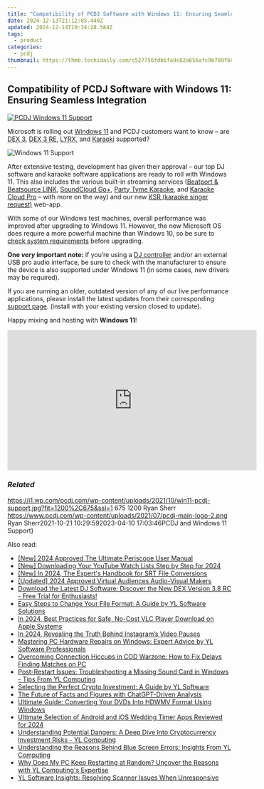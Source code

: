 ```yaml
---
title: "Compatibility of PCDJ Software with Windows 11: Ensuring Seamless Integration"
date: 2024-12-13T21:12:05.440Z
updated: 2024-12-14T19:34:28.584Z
tags:
  - product
categories:
  - pcdj
thumbnail: https://thmb.techidaily.com/c527756fdb5fa9c82a656afc9b789f6847f6b6b88be65833f54434dedbeaa5af.jpg
---
```


## Compatibility of PCDJ Software with Windows 11: Ensuring Seamless Integration

[![PCDJ Windows 11 Support](https://i1.wp.com/pcdj.com/wp-content/uploads/2021/10/win11-pcdj-support.jpg?resize=845%2C321&ssl=1)](https://i1.wp.com/pcdj.com/wp-content/uploads/2021/10/win11-pcdj-support.jpg?fit=1030%2C579&ssl=1 "PCDJ Windows 11 Support")

Microsoft is rolling out [Windows 11](https://blogs.windows.com/windowsexperience/2021/06/24/introducing-windows-11/) and PCDJ customers want to know – are [DEX 3](https://tools.techidaily.com/pcdj/products/), [DEX 3 RE](https://tools.techidaily.com/pcdj/products/), [LYRX](https://www.lyrxkaraoke.com), and [Karaoki](https://tools.techidaily.com/pcdj/products/) supported?

![Windows 11 Support](https://i2.wp.com/pcdj.com/wp-content/uploads/2021/10/Windows_11_logo.svg_.png?fit=300%2C55&ssl=1 "Windows 11 Support")

After extensive testing, development has given their approval – our top DJ software and karaoke software applications are ready to roll with Windows 11\. This also includes the various built-in streaming services ([Beatport & Beatsource LINK](https://tools.techidaily.com/pcdj/products/), [SoundCloud Go+](https://tools.techidaily.com/pcdj/products/), [Party Tyme Karaoke](https://tools.techidaily.com/pcdj/products/), and [Karaoke Cloud Pro](https://tools.techidaily.com/pcdj/products/) – with more on the way) and our new [KSR (karaoke singer request)](https://tools.techidaily.com/pcdj/products/) web-app.

With some of our Windows test machines, overall performance was improved after upgrading to Windows 11\. However, the new Microsoft OS does require a more powerful machine than Windows 10, so be sure to [check system requirements](https://www.microsoft.com/en-us/windows/windows-11-specifications) before upgrading.

**One _very_ important note:** if you’re using a [DJ controller](https://tools.techidaily.com/pcdj/products/) and/or an external USB pro audio interface, be sure to check with the manufacturer to ensure the device is also supported under Windows 11 (in some cases, new drivers may be required).

If you are running an older, outdated version of any of our live performance applications, please install the latest updates from their corresponding [support page](https://tools.techidaily.com/pcdj/products/). (install with your existing version closed to update).

Happy mixing and hosting with **Windows 11**!

<!-- affiliate ads begin -->
<iframe width="560" height="315" src="https://www.youtube.com/embed/zAzTErKy6h8?si=vi5z3M9_7fW6qiAJ" title="YouTube video player" frameborder="0" allow="accelerometer; autoplay; clipboard-write; encrypted-media; gyroscope; picture-in-picture; web-share" referrerpolicy="strict-origin-when-cross-origin" allowfullscreen></iframe>
<!-- affiliate ads end -->

### _Related_

https://i1.wp.com/pcdj.com/wp-content/uploads/2021/10/win11-pcdj-support.jpg?fit=1200%2C675&ssl=1 675 1200 Ryan Sherr https://www.pcdj.com/wp-content/uploads/2021/07/pcdj-main-logo-2.png Ryan Sherr2021-10-21 10:29:592023-04-10 17:03:46PCDJ and Windows 11 Support}

<ins class="adsbygoogle"
     style="display:block"
     data-ad-format="autorelaxed"
     data-ad-client="ca-pub-7571918770474297"
     data-ad-slot="1223367746"></ins>

<ins class="adsbygoogle"
     style="display:block"
     data-ad-client="ca-pub-7571918770474297"
     data-ad-slot="8358498916"
     data-ad-format="auto"
     data-full-width-responsive="true"></ins>

<span class="atpl-alsoreadstyle">Also read:</span>
<div><ul>
<li><a href="https://fox-glue.techidaily.com/new-2024-approved-the-ultimate-periscope-user-manual/"><u>[New] 2024 Approved The Ultimate Periscope User Manual</u></a></li>
<li><a href="https://youtube-webster.techidaily.com/ownloading-your-youtube-watch-lists-step-by-step-for-2024/"><u>[New] Downloading Your YouTube Watch Lists Step by Step for 2024</u></a></li>
<li><a href="https://fox-info.techidaily.com/new-in-2024-the-experts-handbook-for-srt-file-conversions/"><u>[New] In 2024, The Expert's Handbook for SRT File Conversions</u></a></li>
<li><a href="https://fox-direct.techidaily.com/updated-2024-approved-virtual-audiences-audio-visual-makers/"><u>[Updated] 2024 Approved Virtual Audiences Audio-Visual Makers</u></a></li>
<li><a href="https://win-cloud.techidaily.com/download-the-latest-dj-software-discover-the-new-dex-version-38-rc-free-trial-for-enthusiasts/"><u>Download the Latest DJ Software: Discover the New DEX Version 3.8 RC - Free Trial for Enthusiasts!</u></a></li>
<li><a href="https://win-cloud.techidaily.com/easy-steps-to-change-your-file-format-a-guide-by-yl-software-solutions/"><u>Easy Steps to Change Your File Format: A Guide by YL Software Solutions</u></a></li>
<li><a href="https://article-files.techidaily.com/in-2024-best-practices-for-safe-no-cost-vlc-player-download-on-apple-systems/"><u>In 2024, Best Practices for Safe, No-Cost VLC Player Download on Apple Systems</u></a></li>
<li><a href="https://extra-guidance.techidaily.com/in-2024-revealing-the-truth-behind-instagrams-video-pauses/"><u>In 2024, Revealing the Truth Behind Instagram’s Video Pauses</u></a></li>
<li><a href="https://win-cloud.techidaily.com/mastering-pc-hardware-repairs-on-windows-expert-advice-by-yl-software-professionals/"><u>Mastering PC Hardware Repairs on Windows: Expert Advice by YL Software Professionals</u></a></li>
<li><a href="https://win-able.techidaily.com/overcoming-connection-hiccups-in-cod-warzone-how-to-fix-delays-finding-matches-on-pc/"><u>Overcoming Connection Hiccups in COD Warzone: How to Fix Delays Finding Matches on PC</u></a></li>
<li><a href="https://win-cloud.techidaily.com/post-restart-issues-troubleshooting-a-missing-sound-card-in-windows-tips-from-yl-computing/"><u>Post-Restart Issues: Troubleshooting a Missing Sound Card in Windows - Tips From YL Computing</u></a></li>
<li><a href="https://win-cloud.techidaily.com/selecting-the-perfect-crypto-investment-a-guide-by-yl-software/"><u>Selecting the Perfect Crypto Investment: A Guide by YL Software</u></a></li>
<li><a href="https://tech-savvy.techidaily.com/the-future-of-facts-and-figures-with-chatgpt-driven-analysis/"><u>The Future of Facts and Figures with ChatGPT-Driven Analysis</u></a></li>
<li><a href="https://some-knowledge.techidaily.com/ultimate-guide-converting-your-dvds-into-hdwmv-format-using-windows/"><u>Ultimate Guide: Converting Your DVDs Into HDWMV Format Using Windows</u></a></li>
<li><a href="https://some-approaches.techidaily.com/ultimate-selection-of-android-and-ios-wedding-timer-apps-reviewed-for-2024/"><u>Ultimate Selection of Android and iOS Wedding Timer Apps Reviewed for 2024</u></a></li>
<li><a href="https://win-cloud.techidaily.com/understanding-potential-dangers-a-deep-dive-into-cryptocurrency-investment-risks-yl-computing/"><u>Understanding Potential Dangers: A Deep Dive Into Cryptocurrency Investment Risks - YL Computing</u></a></li>
<li><a href="https://win-cloud.techidaily.com/understanding-the-reasons-behind-blue-screen-errors-insights-from-yl-computing/"><u>Understanding the Reasons Behind Blue Screen Errors: Insights From YL Computing</u></a></li>
<li><a href="https://win-cloud.techidaily.com/why-does-my-pc-keep-restarting-at-random-uncover-the-reasons-with-yl-computings-expertise/"><u>Why Does My PC Keep Restarting at Random? Uncover the Reasons with YL Computing's Expertise</u></a></li>
<li><a href="https://win-cloud.techidaily.com/yl-software-insights-resolving-scanner-issues-when-unresponsive/"><u>YL Software Insights: Resolving Scanner Issues When Unresponsive</u></a></li>
</ul></div>

